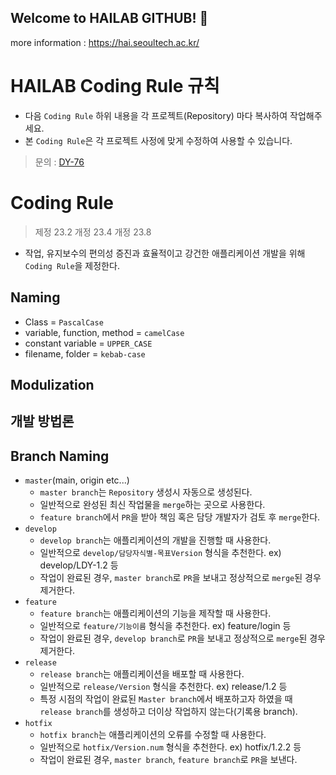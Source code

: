 ## Welcome to HAILAB GITHUB! 👋

more information : https://hai.seoultech.ac.kr/
<!--

**Here are some ideas to get you started:**

🙋‍♀️ A short introduction - what is your organization all about?
🌈 Contribution guidelines - how can the community get involved?
👩‍💻 Useful resources - where can the community find your docs? Is there anything else the community should know?
🍿 Fun facts - what does your team eat for breakfast?
🧙 Remember, you can do mighty things with the power of [Markdown](https://docs.github.com/github/writing-on-github/getting-started-with-writing-and-formatting-on-github/basic-writing-and-formatting-syntax)
-->

# HAILAB Coding Rule 규칙
- 다음 `Coding Rule` 하위 내용을 각 프로젝트(Repository) 마다 복사하여 작업해주세요.
- 본 `Coding Rule`은 각 프로젝트 사정에 맞게 수정하여 사용할 수 있습니다.

>문의 : [DY-76](https://github.com/DY-76)
# Coding Rule
> 제정 23.2
> 개정 23.4
> 개정 23.8
- 작업, 유지보수의 편의성 증진과 효율적이고 강건한 애플리케이션 개발을 위해 `Coding Rule`을 제정한다.
## Naming
- Class = `PascalCase`
- variable, function, method = `camelCase`
- constant variable = `UPPER_CASE`
- filename, folder = `kebab-case`
## Modulization
## 개발 방법론
## Branch Naming
- `master`(main, origin etc...)
  - `master branch`는 `Repository` 생성시 자동으로 생성된다.
  - 일반적으로 완성된 최신 작업물을 `merge`하는 곳으로 사용한다.
  - `feature branch`에서 `PR`을 받아 책임 혹은 담당 개발자가 검토 후 `merge`한다.
- `develop`
  - `develop branch`는 애플리케이션의 개발을 진행할 때 사용한다.
  - 일반적으로 `develop/담당자식별-목표Version` 형식을 추천한다. ex) develop/LDY-1.2 등
  - 작업이 완료된 경우, `master branch`로 `PR`을 보내고 정상적으로 `merge`된 경우 제거한다.
- `feature`
  - `feature branch`는 애플리케이션의 기능을 제작할 때 사용한다.
  - 일반적으로 `feature/기능이름` 형식을 추천한다. ex) feature/login 등
  - 작업이 완료된 경우, `develop branch`로 `PR`을 보내고 정상적으로 `merge`된 경우 제거한다.
- `release`
  - `release branch`는 애플리케이션을 배포할 때 사용한다.
  - 일반적으로 `release/Version` 형식을 추천한다. ex) release/1.2 등
  - 특정 시점의 작업이 완료된 `Master branch`에서 배포하고자 하였을 때 `release branch`를 생성하고 더이상 작업하지 않는다(기록용 branch).
- `hotfix`
  - `hotfix branch`는 애플리케이션의 오류를 수정할 때 사용한다.
  - 일반적으로 `hotfix/Version.num` 형식을 추천한다. ex) hotfix/1.2.2 등
  - 작업이 완료된 경우, `master branch`, `feature branch`로 `PR`을 보낸다.
